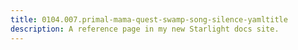 ```yaml
---
title: 0104.007.primal-mama-quest-swamp-song-silence-yamltitle
description: A reference page in my new Starlight docs site.
---
```

